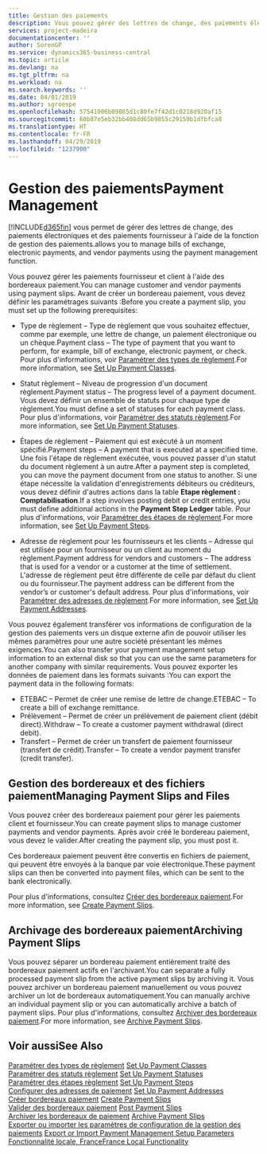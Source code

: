 ```yaml
---
title: Gestion des paiements
description: Vous pouvez gérer des lettres de change, des paiements électroniques et des paiements fournisseur à l'aide de la fonction de gestion des paiements.
services: project-madeira
documentationcenter: ''
author: SorenGP
ms.service: dynamics365-business-central
ms.topic: article
ms.devlang: na
ms.tgt_pltfrm: na
ms.workload: na
ms.search.keywords: ''
ms.date: 04/01/2019
ms.author: sgroespe
ms.openlocfilehash: 57541006b09865d1c80fe7f42d1c0218d920af15
ms.sourcegitcommit: 60b87e5eb32bb408dd65b9855c29159b1dfbfca8
ms.translationtype: HT
ms.contentlocale: fr-FR
ms.lasthandoff: 04/29/2019
ms.locfileid: "1237900"
---
```

# <a name="payment-management"></a><span data-ttu-id="e0b8d-103">Gestion des paiements</span><span class="sxs-lookup"><span data-stu-id="e0b8d-103">Payment Management</span></span>
[!INCLUDE[d365fin](../../includes/d365fin_md.md)] <span data-ttu-id="e0b8d-104">vous permet de gérer des lettres de change, des paiements électroniques et des paiements fournisseur à l'aide de la fonction de gestion des paiements.</span><span class="sxs-lookup"><span data-stu-id="e0b8d-104">allows you to manage bills of exchange, electronic payments, and vendor payments using the payment management function.</span></span>  

<span data-ttu-id="e0b8d-105">Vous pouvez gérer les paiements fournisseur et client à l'aide des bordereaux paiement.</span><span class="sxs-lookup"><span data-stu-id="e0b8d-105">You can manage customer and vendor payments using payment slips.</span></span> <span data-ttu-id="e0b8d-106">Avant de créer un bordereau paiement, vous devez définir les paramétrages suivants :</span><span class="sxs-lookup"><span data-stu-id="e0b8d-106">Before you create a payment slip, you must set up the following prerequisites:</span></span>  

- <span data-ttu-id="e0b8d-107">Type de règlement – Type de règlement que vous souhaitez effectuer, comme par exemple, une lettre de change, un paiement électronique ou un chèque.</span><span class="sxs-lookup"><span data-stu-id="e0b8d-107">Payment class – The type of payment that you want to perform, for example, bill of exchange, electronic payment, or check.</span></span> <span data-ttu-id="e0b8d-108">Pour plus d'informations, voir [Paramétrer des types de règlement](how-to-set-up-payment-classes.md).</span><span class="sxs-lookup"><span data-stu-id="e0b8d-108">For more information, see [Set Up Payment Classes](how-to-set-up-payment-classes.md).</span></span>  

- <span data-ttu-id="e0b8d-109">Statut règlement – Niveau de progression d'un document règlement.</span><span class="sxs-lookup"><span data-stu-id="e0b8d-109">Payment status – The progress level of a payment document.</span></span> <span data-ttu-id="e0b8d-110">Vous devez définir un ensemble de statuts pour chaque type de règlement.</span><span class="sxs-lookup"><span data-stu-id="e0b8d-110">You must define a set of statuses for each payment class.</span></span> <span data-ttu-id="e0b8d-111">Pour plus d'informations, voir [Paramétrer des statuts règlement](how-to-set-up-payment-statuses.md).</span><span class="sxs-lookup"><span data-stu-id="e0b8d-111">For more information, see [Set Up Payment Statuses](how-to-set-up-payment-statuses.md).</span></span>  

- <span data-ttu-id="e0b8d-112">Étapes de règlement – Paiement qui est exécuté à un moment spécifié.</span><span class="sxs-lookup"><span data-stu-id="e0b8d-112">Payment steps – A payment that is executed at a specified time.</span></span> <span data-ttu-id="e0b8d-113">Une fois l'étape de règlement exécutée, vous pouvez passer d'un statut du document règlement à un autre.</span><span class="sxs-lookup"><span data-stu-id="e0b8d-113">After a payment step is completed, you can move the payment document from one status to another.</span></span> <span data-ttu-id="e0b8d-114">Si une étape nécessite la validation d'enregistrements débiteurs ou créditeurs, vous devez définir d'autres actions dans la table **Etape règlement : Comptabilisation**.</span><span class="sxs-lookup"><span data-stu-id="e0b8d-114">If a step involves posting debit or credit entries, you must define additional actions in the **Payment Step Ledger** table.</span></span> <span data-ttu-id="e0b8d-115">Pour plus d'informations, voir [Paramétrer des étapes de règlement](how-to-set-up-payment-steps.md).</span><span class="sxs-lookup"><span data-stu-id="e0b8d-115">For more information, see [Set Up Payment Steps](how-to-set-up-payment-steps.md).</span></span>  

- <span data-ttu-id="e0b8d-116">Adresse de règlement pour les fournisseurs et les clients – Adresse qui est utilisée pour un fournisseur ou un client au moment du règlement.</span><span class="sxs-lookup"><span data-stu-id="e0b8d-116">Payment address for vendors and customers – The address that is used for a vendor or a customer at the time of settlement.</span></span> <span data-ttu-id="e0b8d-117">L'adresse de règlement peut être différente de celle par défaut du client ou du fournisseur.</span><span class="sxs-lookup"><span data-stu-id="e0b8d-117">The payment address can be different from the vendor’s or customer's default address.</span></span> <span data-ttu-id="e0b8d-118">Pour plus d'informations, voir [Paramétrer des adresses de règlement](how-to-set-up-payment-addresses.md).</span><span class="sxs-lookup"><span data-stu-id="e0b8d-118">For more information, see [Set Up Payment Addresses](how-to-set-up-payment-addresses.md).</span></span>  

<span data-ttu-id="e0b8d-119">Vous pouvez également transférer vos informations de configuration de la gestion des paiements vers un disque externe afin de pouvoir utiliser les mêmes paramètres pour une autre société présentant les mêmes exigences.</span><span class="sxs-lookup"><span data-stu-id="e0b8d-119">You can also transfer your payment management setup information to an external disk so that you can use the same parameters for another company with similar requirements.</span></span> <span data-ttu-id="e0b8d-120">Vous pouvez exporter les données de paiement dans les formats suivants :</span><span class="sxs-lookup"><span data-stu-id="e0b8d-120">You can export the payment data in the following formats:</span></span>  

- <span data-ttu-id="e0b8d-121">ETEBAC – Permet de créer une remise de lettre de change.</span><span class="sxs-lookup"><span data-stu-id="e0b8d-121">ETEBAC – To create a bill of exchange remittance.</span></span>  
- <span data-ttu-id="e0b8d-122">Prélèvement – Permet de créer un prélèvement de paiement client (débit direct).</span><span class="sxs-lookup"><span data-stu-id="e0b8d-122">Withdraw – To create a customer payment withdrawal (direct debit).</span></span>  
- <span data-ttu-id="e0b8d-123">Transfert – Permet de créer un transfert de paiement fournisseur (transfert de crédit).</span><span class="sxs-lookup"><span data-stu-id="e0b8d-123">Transfer – To create a vendor payment transfer (credit transfer).</span></span>  

## <a name="managing-payment-slips-and-files"></a><span data-ttu-id="e0b8d-124">Gestion des bordereaux et des fichiers paiement</span><span class="sxs-lookup"><span data-stu-id="e0b8d-124">Managing Payment Slips and Files</span></span>  
<span data-ttu-id="e0b8d-125">Vous pouvez créer des bordereaux paiement pour gérer les paiements client et fournisseur.</span><span class="sxs-lookup"><span data-stu-id="e0b8d-125">You can create payment slips to manage customer payments and vendor payments.</span></span> <span data-ttu-id="e0b8d-126">Après avoir créé le bordereau paiement, vous devez le valider.</span><span class="sxs-lookup"><span data-stu-id="e0b8d-126">After creating the payment slip, you must post it.</span></span>  

<span data-ttu-id="e0b8d-127">Ces bordereaux paiement peuvent être convertis en fichiers de paiement, qui peuvent être envoyés à la banque par voie électronique.</span><span class="sxs-lookup"><span data-stu-id="e0b8d-127">These payment slips can then be converted into payment files, which can be sent to the bank electronically.</span></span>  

<span data-ttu-id="e0b8d-128">Pour plus d'informations, consultez [Créer des bordereaux paiement](how-to-create-payment-slips.md).</span><span class="sxs-lookup"><span data-stu-id="e0b8d-128">For more information, see [Create Payment Slips](how-to-create-payment-slips.md).</span></span>  

## <a name="archiving-payment-slips"></a><span data-ttu-id="e0b8d-129">Archivage des bordereaux paiement</span><span class="sxs-lookup"><span data-stu-id="e0b8d-129">Archiving Payment Slips</span></span>  
<span data-ttu-id="e0b8d-130">Vous pouvez séparer un bordereau paiement entièrement traité des bordereaux paiement actifs en l'archivant.</span><span class="sxs-lookup"><span data-stu-id="e0b8d-130">You can separate a fully processed payment slip from the active payment slips by archiving it.</span></span> <span data-ttu-id="e0b8d-131">Vous pouvez archiver un bordereau paiement manuellement ou vous pouvez archiver un lot de bordereaux automatiquement.</span><span class="sxs-lookup"><span data-stu-id="e0b8d-131">You can manually archive an individual payment slip or you can automatically archive a batch of payment slips.</span></span> <span data-ttu-id="e0b8d-132">Pour plus d'informations, consultez [Archiver des bordereaux paiement](how-to-archive-payment-slips.md).</span><span class="sxs-lookup"><span data-stu-id="e0b8d-132">For more information, see [Archive Payment Slips](how-to-archive-payment-slips.md).</span></span>  

## <a name="see-also"></a><span data-ttu-id="e0b8d-133">Voir aussi</span><span class="sxs-lookup"><span data-stu-id="e0b8d-133">See Also</span></span>  
 <span data-ttu-id="e0b8d-134">[Paramétrer des types de règlement](how-to-set-up-payment-classes.md) </span><span class="sxs-lookup"><span data-stu-id="e0b8d-134">[Set Up Payment Classes](how-to-set-up-payment-classes.md) </span></span>  
 <span data-ttu-id="e0b8d-135">[Paramétrer des statuts règlement](how-to-set-up-payment-statuses.md) </span><span class="sxs-lookup"><span data-stu-id="e0b8d-135">[Set Up Payment Statuses](how-to-set-up-payment-statuses.md) </span></span>  
 <span data-ttu-id="e0b8d-136">[Paramétrer des étapes règlement](how-to-set-up-payment-steps.md) </span><span class="sxs-lookup"><span data-stu-id="e0b8d-136">[Set Up Payment Steps](how-to-set-up-payment-steps.md) </span></span>  
 <span data-ttu-id="e0b8d-137">[Configurer des adresses de paiement](how-to-set-up-payment-addresses.md) </span><span class="sxs-lookup"><span data-stu-id="e0b8d-137">[Set Up Payment Addresses](how-to-set-up-payment-addresses.md) </span></span>  
 <span data-ttu-id="e0b8d-138">[Créer bordereaux paiement](how-to-create-payment-slips.md) </span><span class="sxs-lookup"><span data-stu-id="e0b8d-138">[Create Payment Slips](how-to-create-payment-slips.md) </span></span>  
 <span data-ttu-id="e0b8d-139">[Valider des bordereaux paiement](how-to-post-payment-slips.md) </span><span class="sxs-lookup"><span data-stu-id="e0b8d-139">[Post Payment Slips](how-to-post-payment-slips.md) </span></span>  
 <span data-ttu-id="e0b8d-140">[Archiver les bordereaux de paiement](how-to-archive-payment-slips.md) </span><span class="sxs-lookup"><span data-stu-id="e0b8d-140">[Archive Payment Slips](how-to-archive-payment-slips.md) </span></span>  
 <span data-ttu-id="e0b8d-141">[Exporter ou importer les paramètres de configuration de la gestion des paiements](how-to-export-or-import-payment-management-setup-parameters.md) </span><span class="sxs-lookup"><span data-stu-id="e0b8d-141">[Export or Import Payment Management Setup Parameters](how-to-export-or-import-payment-management-setup-parameters.md) </span></span>  
 [<span data-ttu-id="e0b8d-142">Fonctionnalité locale, France</span><span class="sxs-lookup"><span data-stu-id="e0b8d-142">France Local Functionality</span></span>](france-local-functionality.md)
